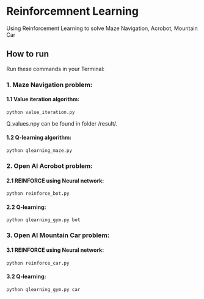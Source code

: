 # Reinforcemnent Learning

Using Reinforcement Learning to solve Maze Navigation, Acrobot, Mountain Car

## How to run

Run these commands in your Terminal:

### 1. Maze Navigation problem:

#### 1.1 Value iteration algorithm:

    python value_iteration.py

Q_values.npy can be found in folder /result/.


#### 1.2 Q-learning algorithm: 

    python qlearning_maze.py

### 2. Open AI Acrobot problem:

#### 2.1 REINFORCE using Neural network:

    python reinforce_bot.py

#### 2.2 Q-learning:

    python qlearning_gym.py bot


### 3. Open AI Mountain Car problem:

#### 3.1 REINFORCE using Neural network:

    python reinforce_car.py

#### 3.2 Q-learning:

    python qlearning_gym.py car
